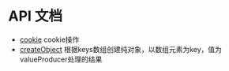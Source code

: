 # API 文档

- [cookie](./cookie.md) cookie操作
- [createObject](./createObject.md) 根据keys数组创建纯对象，以数组元素为key，值为valueProducer处理的结果
